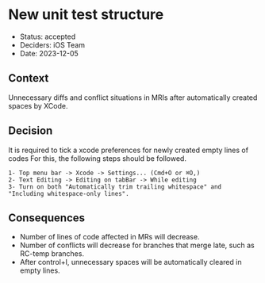 # New unit test structure

* Status: accepted
* Deciders: iOS Team
* Date: 2023-12-05

## Context

Unnecessary diffs and conflict situations in MRIs after automatically created spaces by XCode.

## Decision

It is required to tick a xcode preferences for newly created empty lines of codes
For this, the following steps should be followed.

    1- Top menu bar -> Xcode -> Settings... (Cmd+Ö or ⌘Ö,)
    2- Text Editing -> Editing on tabBar -> While editing
    3- Turn on both "Automatically trim trailing whitespace" and "Including whitespace-only lines".

## Consequences

  * Number of lines of code affected in MRs will decrease.
  * Number of conflicts will decrease for branches that merge late, such as RC-temp branches.
  * After control+I, unnecessary spaces will be automatically cleared in empty lines.
